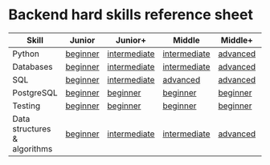 # Backend hard skills reference sheet

| Skill                        | Junior                                                           | Junior+                                                                  | Middle                                                                   | Middle+                                                          | Senior                                                       |
|------------------------------|------------------------------------------------------------------|--------------------------------------------------------------------------|--------------------------------------------------------------------------|------------------------------------------------------------------|--------------------------------------------------------------|
| Python                       | [beginner](../skills/python/beginner.md)                         | [intermediate](../skills/python/intermediate.md)                         | [intermediate](../skills/python/intermediate.md)                         | [advanced](../skills/python/advanced.md)                         | [advanced](../skills/python/advanced.md)                     |
| Databases                    | [beginner](../skills/databases/beginner.md)                      | [intermediate](../skills/databases/intermediate.md)                      | [intermediate](../skills/databases/intermediate.md)                      | [advanced](../skills/databases/advanced.md)                      | [advanced](../skills/databases/advanced.md)                  |
| SQL                          | [beginner](../skills/sql/beginner.md)                            | [intermediate](../skills/sql/intermediate.md)                            | [advanced](../skills/sql/advanced.md)                                    | [advanced](../skills/sql/advanced.md)                            | [expert](../skills/sql/expert.md)                            |
| PostgreSQL                   | [beginner](../skills/postgresql/beginner.md)                     | [beginner](../skills/postgresql/beginner.md)                             | [beginner](../skills/postgresql/beginner.md)                             | [beginner](../skills/postgresql/beginner.md)                     | [beginner](../skills/postgresql/beginner.md)                 |
| Testing                      | [beginner](../skills/testing/beginner.md)                        | [beginner](../skills/testing/beginner.md)                                | [beginner](../skills/testing/beginner.md)                                | [beginner](../skills/testing/beginner.md)                        | [beginner](../skills/testing/beginner.md)                    |
| Data structures & algorithms | [beginner](../skills/data-structures-and-algorithms/beginner.md) | [intermediate](../skills/data-structures-and-algorithms/intermediate.md) | [intermediate](../skills/data-structures-and-algorithms/intermediate.md) | [advanced](../skills/data-structures-and-algorithms/advanced.md) | [expert](../skills/data-structures-and-algorithms/expert.md) |
